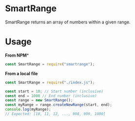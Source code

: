# SmartRange
SmartRange returns an array of numbers within a given range.
# Usage
**From NPM***
```javascript
const SmartRange = require("smartrange");
```
**From a local file**
```javascript
const SmartRange = require("./index.js");
```
```javascript
const start = 10; // Start number (inclusive)
const end = 1000 // End number (inclusive)
const range = new SmartRange();
const myRange = range.createNewRange(start, end);
console.log(myRange);
// Expected: [10, 11, 12, ..., 998, 999, 1000]
```
